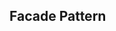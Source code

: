 <div id="title">

## Facade Pattern
</div>

<div id="body">

<include src="what/unit-inParent-asPanel.md" boilerplate />

</div>